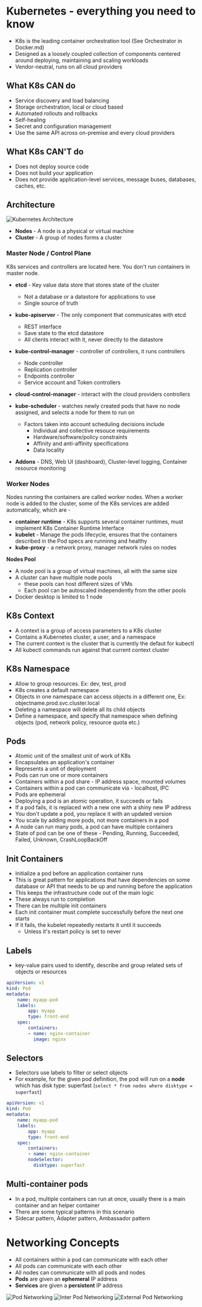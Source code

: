 # Kubernetes - everything you need to know

- K8s is the leading container orchestration tool (See Orchestrator in Docker.md)
- Designed as a loosely coupled collection of components centered around deploying, maintaining and scaling workloads
- Vendor-neutral, runs on all cloud providers

## What K8s CAN do
- Service discovery and load balancing
- Storage orchestration, local or cloud based
- Automated rollouts and rollbacks
- Self-healing
- Secret and configuration management
- Use the same API across on-premise and every cloud providers

## What K8s CAN'T do
- Does not deploy source code
- Does not build your application
- Does not provide application-level services, message buses, databases, caches, etc.

## Architecture

![Kubernetes Architecture](./public/K8sArchitecture.png)

- **Nodes** - A node is a physical or virtual machine
- **Cluster** - A group of nodes forms a cluster

### **Master Node / Control Plane**
K8s services and controllers are located here. You don't run containers in master node.
- **etcd** - Key value data store that stores state of the cluster
    - Not a database or a datastore for applications to use
    - Single source of truth
- **kube-apiserver** - The only component that communicates with etcd
    - REST interface
    - Save state to the etcd datastore
    - All clients interact with it, never directly to the datastore

- **kube-control-manager** - controller of controllers, it runs controllers
    - Node controller
    - Replication controller
    - Endpoints controller
    - Service account and Token controllers

- **cloud-control-manager** - interact with the cloud providers controllers

- **kube-scheduler** - watches newly created pods that have no node assigned, and selects a node for them to run on
    - Factors taken into account scheduling decisions include
        - Individual and collective resouce requirements
        - Hardware/software/policy constraints
        - Affinity and anti-affinity specifications
        - Data locality

- **Addons** - DNS, Web UI (dashboard), Cluster-level logging, Container resource monitoring

### **Worker Nodes**
Nodes running the containers are called worker nodes. When a worker node is added to the cluster, some of the K8s services are added automatically, which are - 
- **container runtime** - K8s supports several container runtimes, must implement K8s Container Runtime Interface
- **kubelet** - Manage the pods lifecycle, ensures that the containers described in the Pod specs are runninng and healthy
- **kube-proxy** - a network proxy, manager network rules on nodes

**Nodes Pool**
- A node pool is a group of virtual machines, all with the same size
- A cluster can have multiple node pools
    - these pools can host different sizes of VMs
    - Each pool can be autoscaled independently from the other pools
- Docker desktop is limited to 1 node

## K8s Context
- A context is a group of access parameters to a K8s cluster
- Contains a Kubernetes cluster, a user, and a namespace
- The current context is the cluster that is currently the defaut for kubectl
- All kubectl commands run against that current context cluster

## K8s Namespace
- Allow to group resources. Ex: dev, test, prod
- K8s creates a default namespace
- Objects in one namespace can access objects in a different one, Ex: objectname.prod.svc.cluster.local
- Deleting a namespace will delete all its child objects
- Define a namespace, and specify that namespace when defining objects (pod, network policy, resource quota etc.)

## Pods
- Atomic unit of the smallest unit of work of K8s
- Encapsulates an application's container
- Represents a unit of deployment
- Pods can run one or more containers
- Containers within a pod share - IP address space, mounted volumes
- Containers within a pod can communicate via - localhost, IPC
- Pods are ephemeral
- Deploying a pod is an atomic operation, it succeeds or fails
- If a pod fails, it is replaced with a new one with a shiny new IP address
- You don't update a pod, you replace it with an updated version
- You scale by adding more pods, not more containers in a pod
- A node can run many pods, a pod can have multiple containers
- State of pod can be one of these - Pending, Running, Succeeded, Failed, Unknown, CrashLoopBackOff

## Init Containers
- Initialize a pod before an application container runs
- This is great pattern for applications that have dependencies on some database or API that needs to be up and running before the application
- This keeps the infrastructure code out of the main logic
- These always run to completion
- There can be multiple init containers
- Each init container must complete successfully before the next one starts
- If it fails, the kubelet repeatedly restarts it until it succeeds
    - Unless it's restart policy is set to never

## Labels
- key-value pairs used to identify, describe and group related sets of objects or resources
```yml
apiVersion: v1
kind: Pod
metadata:
    name: myapp-pod
    labels:
        app: myapp
        type: front-end
    spec:
        containers:
        - name: nginx-container
          image: nginx
```

## Selectors
- Selectors use labels to filter or select objects
- For example, for the given pod definition, the pod will run on a **node** which has disk type: superfast (`select * from nodes where disktype = superfast`)
```yml
apiVersion: v1
kind: Pod
metadata:
    name: myapp-pod
    labels:
        app: myapp
        type: front-end
    spec:
        containers:
        - name: nginx-container
        nodeSelector:
          disktype: superfast
```

## Multi-container pods
- In a pod, multiple containers can run at once, usually there is a main container and an helper container
- There are some typical patterns in this scenario
- Sidecar pattern, Adapter pattern, Ambassador pattern

# Networking Concepts
- All containers within a pod can communicate with each other
- All pods can communicate with each other
- All nodes can communicate with all pods and nodes
- **Pods** are given an **ephemeral** IP address
- **Services** are given a **persistent** IP address

![Pod Networking](./public/PodNetworking.png)
![Inter Pod Networking](./public/InterPodCommunication.png)
![External Pod Networking](./public/ExternalPodCommunication.png)
